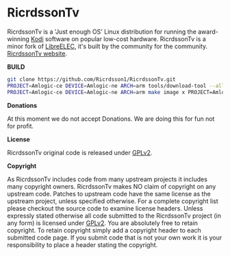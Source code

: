 # RicrdssonTv

RicrdssonTv is a 'Just enough OS' Linux distribution for running the award-winning [Kodi](https://kodi.tv) software on popular low-cost hardware. RicrdssonTv is a minor fork of [LibreELEC](https://libreelec.tv), it's built by the community for the community. [RicrdssonTv website](http://richardpodzemsky.cz).

**BUILD**

```sh
git clone https://github.com/Ricrdsson1/RicrdssonTv.git
PROJECT=Amlogic-ce DEVICE=Amlogic-ne ARCH=arm tools/download-tool --all x PROJECT=Amlogic-ce DEVICE=Amlogic-ng ARCH=arm tools/download-tool --all
PROJECT=Amlogic-ce DEVICE=Amlogic-ne ARCH=arm make image x PROJECT=Amlogic-ce DEVICE=Amlogic-ng ARCH=arm make image
```

**Donations**

At this moment we do not accept Donations. We are doing this for fun not for profit.

**License**

RicrdssonTv original code is released under [GPLv2](https://www.gnu.org/licenses/gpl-2.0.html).

**Copyright**

As RicrdssonTv includes code from many upstream projects it includes many copyright owners. RicrdssonTv makes NO claim of copyright on any upstream code. Patches to upstream code have the same license as the upstream project, unless specified otherwise. For a complete copyright list please checkout the source code to examine license headers. Unless expressly stated otherwise all code submitted to the RicrdssonTv project (in any form) is licensed under [GPLv2](https://www.gnu.org/licenses/gpl-2.0.html). You are absolutely free to retain copyright. To retain copyright simply add a copyright header to each submitted code page. If you submit code that is not your own work it is your responsibility to place a header stating the copyright.
